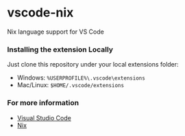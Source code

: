 # vscode-nix
Nix language support for VS Code

### Installing the extension Locally

Just clone this repository under your local extensions folder:
* Windows: `%USERPROFILE%\.vscode\extensions`
* Mac/Linux: `$HOME/.vscode/extensions`

### For more information
* [Visual Studio Code](http://code.visualstudio.com/)
* [Nix](https://nixos.org/nix/)
